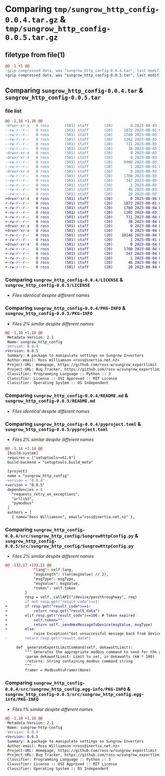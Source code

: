 # Comparing `tmp/sungrow_http_config-0.0.4.tar.gz` & `tmp/sungrow_http_config-0.0.5.tar.gz`

## filetype from file(1)

```diff
@@ -1 +1 @@
-gzip compressed data, was "sungrow_http_config-0.0.4.tar", last modified: Thu Aug  3 12:37:27 2023, max compression
+gzip compressed data, was "sungrow_http_config-0.0.5.tar", last modified: Fri Aug  4 09:31:26 2023, max compression
```

## Comparing `sungrow_http_config-0.0.4.tar` & `sungrow_http_config-0.0.5.tar`

### file list

```diff
@@ -1,16 +1,16 @@
-drwxr-xr-x   0 ross       (501) staff       (20)        0 2023-08-03 12:37:27.032416 sungrow_http_config-0.0.4/
--rw-r--r--   0 ross       (501) staff       (20)     1072 2023-08-01 09:53:21.000000 sungrow_http_config-0.0.4/LICENSE
--rw-r--r--   0 ross       (501) staff       (20)     1760 2023-08-03 12:37:27.032133 sungrow_http_config-0.0.4/PKG-INFO
--rw-r--r--   0 ross       (501) staff       (20)     1202 2023-08-03 12:35:38.000000 sungrow_http_config-0.0.4/README.md
--rw-r--r--   0 ross       (501) staff       (20)      711 2023-08-03 12:36:43.000000 sungrow_http_config-0.0.4/pyproject.toml
--rw-r--r--   0 ross       (501) staff       (20)       38 2023-08-03 12:37:27.032536 sungrow_http_config-0.0.4/setup.cfg
-drwxr-xr-x   0 ross       (501) staff       (20)        0 2023-08-03 12:37:27.027213 sungrow_http_config-0.0.4/src/
-drwxr-xr-x   0 ross       (501) staff       (20)        0 2023-08-03 12:37:27.029603 sungrow_http_config-0.0.4/src/sungrow_http_config/
--rw-r--r--   0 ross       (501) staff       (20)     9980 2023-08-03 12:32:17.000000 sungrow_http_config-0.0.4/src/sungrow_http_config/SungrowHttpConfig.py
--rw-r--r--   0 ross       (501) staff       (20)        1 2023-08-01 09:55:24.000000 sungrow_http_config-0.0.4/src/sungrow_http_config/__init__.py
-drwxr-xr-x   0 ross       (501) staff       (20)        0 2023-08-03 12:37:27.031673 sungrow_http_config-0.0.4/src/sungrow_http_config.egg-info/
--rw-r--r--   0 ross       (501) staff       (20)     1760 2023-08-03 12:37:27.000000 sungrow_http_config-0.0.4/src/sungrow_http_config.egg-info/PKG-INFO
--rw-r--r--   0 ross       (501) staff       (20)      347 2023-08-03 12:37:27.000000 sungrow_http_config-0.0.4/src/sungrow_http_config.egg-info/SOURCES.txt
--rw-r--r--   0 ross       (501) staff       (20)        1 2023-08-03 12:37:27.000000 sungrow_http_config-0.0.4/src/sungrow_http_config.egg-info/dependency_links.txt
--rw-r--r--   0 ross       (501) staff       (20)       46 2023-08-03 12:37:27.000000 sungrow_http_config-0.0.4/src/sungrow_http_config.egg-info/requires.txt
--rw-r--r--   0 ross       (501) staff       (20)       20 2023-08-03 12:37:27.000000 sungrow_http_config-0.0.4/src/sungrow_http_config.egg-info/top_level.txt
+drwxr-xr-x   0 ross       (501) staff       (20)        0 2023-08-04 09:31:26.690481 sungrow_http_config-0.0.5/
+-rw-r--r--   0 ross       (501) staff       (20)     1072 2023-08-01 09:53:21.000000 sungrow_http_config-0.0.5/LICENSE
+-rw-r--r--   0 ross       (501) staff       (20)     1760 2023-08-04 09:31:26.690020 sungrow_http_config-0.0.5/PKG-INFO
+-rw-r--r--   0 ross       (501) staff       (20)     1202 2023-08-03 12:35:38.000000 sungrow_http_config-0.0.5/README.md
+-rw-r--r--   0 ross       (501) staff       (20)      711 2023-08-04 09:31:03.000000 sungrow_http_config-0.0.5/pyproject.toml
+-rw-r--r--   0 ross       (501) staff       (20)       38 2023-08-04 09:31:26.690618 sungrow_http_config-0.0.5/setup.cfg
+drwxr-xr-x   0 ross       (501) staff       (20)        0 2023-08-04 09:31:26.683187 sungrow_http_config-0.0.5/src/
+drwxr-xr-x   0 ross       (501) staff       (20)        0 2023-08-04 09:31:26.685999 sungrow_http_config-0.0.5/src/sungrow_http_config/
+-rw-r--r--   0 ross       (501) staff       (20)    10146 2023-08-04 09:30:47.000000 sungrow_http_config-0.0.5/src/sungrow_http_config/SungrowHttpConfig.py
+-rw-r--r--   0 ross       (501) staff       (20)        1 2023-08-01 09:55:24.000000 sungrow_http_config-0.0.5/src/sungrow_http_config/__init__.py
+drwxr-xr-x   0 ross       (501) staff       (20)        0 2023-08-04 09:31:26.689244 sungrow_http_config-0.0.5/src/sungrow_http_config.egg-info/
+-rw-r--r--   0 ross       (501) staff       (20)     1760 2023-08-04 09:31:26.000000 sungrow_http_config-0.0.5/src/sungrow_http_config.egg-info/PKG-INFO
+-rw-r--r--   0 ross       (501) staff       (20)      347 2023-08-04 09:31:26.000000 sungrow_http_config-0.0.5/src/sungrow_http_config.egg-info/SOURCES.txt
+-rw-r--r--   0 ross       (501) staff       (20)        1 2023-08-04 09:31:26.000000 sungrow_http_config-0.0.5/src/sungrow_http_config.egg-info/dependency_links.txt
+-rw-r--r--   0 ross       (501) staff       (20)       46 2023-08-04 09:31:26.000000 sungrow_http_config-0.0.5/src/sungrow_http_config.egg-info/requires.txt
+-rw-r--r--   0 ross       (501) staff       (20)       20 2023-08-04 09:31:26.000000 sungrow_http_config-0.0.5/src/sungrow_http_config.egg-info/top_level.txt
```

### Comparing `sungrow_http_config-0.0.4/LICENSE` & `sungrow_http_config-0.0.5/LICENSE`

 * *Files identical despite different names*

### Comparing `sungrow_http_config-0.0.4/PKG-INFO` & `sungrow_http_config-0.0.5/PKG-INFO`

 * *Files 2% similar despite different names*

```diff
@@ -1,10 +1,10 @@
 Metadata-Version: 2.1
 Name: sungrow_http_config
-Version: 0.0.4
+Version: 0.0.5
 Summary: A package to manipulate settings on Sungrow Inverters
 Author-email: Ross Williamson <ross@inertia.net.nz>
 Project-URL: Homepage, https://github.com/ross-w/sungrow_exportlimit
 Project-URL: Bug Tracker, https://github.com/ross-w/sungrow_exportlimit/issues
 Classifier: Programming Language :: Python :: 3
 Classifier: License :: OSI Approved :: MIT License
 Classifier: Operating System :: OS Independent
```

### Comparing `sungrow_http_config-0.0.4/README.md` & `sungrow_http_config-0.0.5/README.md`

 * *Files identical despite different names*

### Comparing `sungrow_http_config-0.0.4/pyproject.toml` & `sungrow_http_config-0.0.5/pyproject.toml`

 * *Files 2% similar despite different names*

```diff
@@ -1,14 +1,14 @@
 [build-system]
 requires = ["setuptools>=61.0"]
 build-backend = "setuptools.build_meta"
 
 [project]
 name = "sungrow_http_config"
-version = "0.0.4"
+version = "0.0.5"
 dependencies = [
   "requests_retry_on_exceptions",
   "urllib3",
   "pymodbus"
 ]
 authors = [
   { name="Ross Williamson", email="ross@inertia.net.nz" },
```

### Comparing `sungrow_http_config-0.0.4/src/sungrow_http_config/SungrowHttpConfig.py` & `sungrow_http_config-0.0.5/src/sungrow_http_config/SungrowHttpConfig.py`

 * *Files 2% similar despite different names*

```diff
@@ -132,17 +132,21 @@
             "lang": self.lang,
             "msgLength": (len(msgValue) // 2),
             "msgType": msgType,
             "msgValue": msgValue,
             "token": self.token
         }
         resp = self._callAPI("/device/passthroughway", req)
-        if not resp.get("result_code")==1:
+        if resp.get("result_code")==1:
+            return resp.get("result_data")
+        elif resp.get("result_code")==106: # Token expired
+            self.token=""
+            return self._sendHexMessageToDevice(msgValue, msgType)
+        else:
             raise Exception("Got unsuccessful message back from device: {resp}".format(resp=resp))
-        return resp.get("result_data")
 
     def _generateExportLimitCommand(self, dekawattLimit):
         """ Generates the appropriate modbus command to send for the given limit
         :param dekawattLimit: Limit to set, in dekawatts (kW * 100)
         :returns: String containing modbus command string
         """
         framer = ModbusRtuFramer(None)
```

### Comparing `sungrow_http_config-0.0.4/src/sungrow_http_config.egg-info/PKG-INFO` & `sungrow_http_config-0.0.5/src/sungrow_http_config.egg-info/PKG-INFO`

 * *Files 1% similar despite different names*

```diff
@@ -1,10 +1,10 @@
 Metadata-Version: 2.1
 Name: sungrow-http-config
-Version: 0.0.4
+Version: 0.0.5
 Summary: A package to manipulate settings on Sungrow Inverters
 Author-email: Ross Williamson <ross@inertia.net.nz>
 Project-URL: Homepage, https://github.com/ross-w/sungrow_exportlimit
 Project-URL: Bug Tracker, https://github.com/ross-w/sungrow_exportlimit/issues
 Classifier: Programming Language :: Python :: 3
 Classifier: License :: OSI Approved :: MIT License
 Classifier: Operating System :: OS Independent
```

